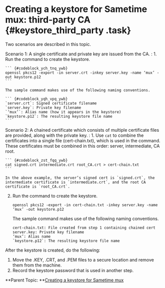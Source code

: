 # Creating a keystore for Sametime mux: third-party CA {#keystore_third_party .task}

Two scenarios are described in this topic.

Scenario 1: A single certificate and private key are issued from the CA.
:   1.  Run the command to create the keystore.

    ``` {#codeblock_ych_tnq_ywb}
    openssl pkcs12 -export -in server.crt -inkey server.key -name ‘mux’ -out keystore.p12
    ```

    The sample command makes use of the following naming conventions.

    ``` {#codeblock_yqh_vpq_ywb}
    `server.crt`: Signed certificate filename
    `server.key`: Private key filename
    `‘mux’`: Alias name (how it appears in the keystore)
    `keystore.p12`: The resulting keystore file name
    ```


Scenario 2: A chained certificate which consists of multiple certificate files are provided, along with the private key.
:   1.  Use `cat` to combine the certificates into a single file \(cert-chain.txt\), which is used in the command. These certificates must be combined in this order: server, intermediate, CA root.

    ``` {#codeblock_zst_fqq_ywb}
    cat signed.crt intermediate.crt root_CA.crt > cert-chain.txt 
    ```

    In the above example, the server’s signed cert is `signed.crt`, the intermediate certificate is `intermediate.crt`, and the root CA certificate is `root_CA.crt`.

2.  Run the command to create the keystore.

    ``` {#codeblock_bdc_sqq_ywb}
    openssl pkcs12 -export -in cert-chain.txt -inkey server.key -name ‘mux’ -out keystore.p12
    ```

    The sample command makes use of the following naming conventions.

    ``` {#codeblock_cdc_sqq_ywb}
    cert-chain.txt: File created from step 1 containing chained cert
    server.key: Private key filename
    ‘mux’: Alias name 
    `keystore.p12`: The resulting keystore file name
    ```


After the keystore is created, do the following:

1.  Move the .KEY, .CRT, and .PEM files to a secure location and remove them from the machine.
2.  Record the keystore password that is used in another step.

**Parent Topic:  **[Creating a keystore for Sametime mux](t_keystore_mux.md)

